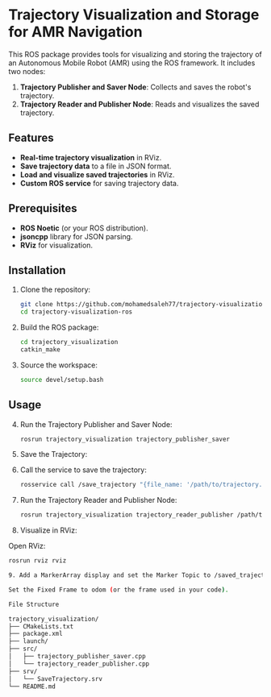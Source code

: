 # Trajectory Visualization and Storage for AMR Navigation

This ROS package provides tools for visualizing and storing the trajectory of an Autonomous Mobile Robot (AMR) using the ROS framework. It includes two nodes:
1. **Trajectory Publisher and Saver Node**: Collects and saves the robot's trajectory.
2. **Trajectory Reader and Publisher Node**: Reads and visualizes the saved trajectory.

## Features
- **Real-time trajectory visualization** in RViz.
- **Save trajectory data** to a file in JSON format.
- **Load and visualize saved trajectories** in RViz.
- **Custom ROS service** for saving trajectory data.

## Prerequisites
- **ROS Noetic** (or your ROS distribution).
- **jsoncpp** library for JSON parsing.
- **RViz** for visualization.

## Installation
1. Clone the repository:
   ```bash
   git clone https://github.com/mohamedsaleh77/trajectory-visualization-ros.git
   cd trajectory-visualization-ros
   
2. Build the ROS package:

   ```bash
   cd trajectory_visualization
   catkin_make

3. Source the workspace:
   ```bash
   source devel/setup.bash

## Usage
4. Run the Trajectory Publisher and Saver Node:
   ```bash 
   rosrun trajectory_visualization trajectory_publisher_saver
   
5. Save the Trajectory:
   
6. Call the service to save the trajectory:
   ```bash
   rosservice call /save_trajectory "{file_name: '/path/to/trajectory.json', duration: 10}"

7. Run the Trajectory Reader and Publisher Node:
   ```bash
   rosrun trajectory_visualization trajectory_reader_publisher /path/to/trajectory.json

8. Visualize in RViz:

Open RViz:
   ```bash
   rosrun rviz rviz

9. Add a MarkerArray display and set the Marker Topic to /saved_trajectory_markers.

Set the Fixed Frame to odom (or the frame used in your code).

File Structure

trajectory_visualization/
├── CMakeLists.txt
├── package.xml
├── launch/
├── src/
│   ├── trajectory_publisher_saver.cpp
│   └── trajectory_reader_publisher.cpp
├── srv/
│   └── SaveTrajectory.srv
└── README.md
